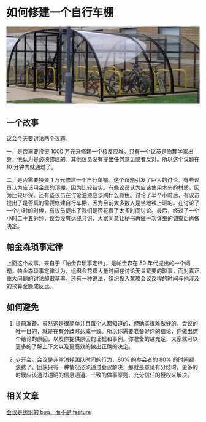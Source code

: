 # 如何修建一个自行车棚

![Bike Shed](../../images/posts/2022/0815/Bike_shed.jpeg)

## 一个故事

议会今天要讨论两个议题。

一，是否需要投资 1000 万元来修建一个核反应堆。只有一个议员是物理学家出身，他认为是必须修建的。其他议员没有提出任何意见或者反对。所以这个议题在 10 分钟内就通过了。

二，是否需要投资 1 万元修建一个自行车棚。这个议题引发了巨大的讨论。有些议员认为应该用金属的顶棚，因为比较结实。有些议员认为应该使用木头的材质，因为比较环保。还有些议员在讨论油漆应该刷什么颜色。讨论了半个小时后，有议员提出了是否真的需要修建自行车棚，因为目前大多数人是坐地铁上班的。在讨论了一个小时的时候，有议员提出了我们是否花费了太多时间讨论。最后，经过了一个小时二十五分钟，议会没有达成共识，大家同意让秘书再做一次详细的调查后再做决定。

## 帕金森琐事定律

上面这个故事，来自于「帕金森琐事定律」，是帕金森在 50 年代提出的一个问题。帕金森琐事定律认为，组织会花费大量时间在讨论无关紧要的琐事，而对真正重大问题的讨论却很草率。还有一种说法，组织投入某项会议议程的时间与他涉及的预算金额成反比。

## 如何避免

1. 提前准备。虽然这是很简单并且每个人都知道的，但确实很难做好的。会议的唯一目的，就是在有分歧时达成一致。所以你需要准备好你的结论，你做出这个结论的原因，以及你提供原因的证据和事例。你准备的越充足，大家就可以更多的了解上下文以及更高效的做出正确的决定。

2. 少开会。会议是非常消耗团队时间的行为，80% 的参会者的 80% 的时间都浪费了。团队只有一种情况必须通过会议解决，那就是意见有分歧时。更多的时候应该通过透明的信息通道、一致的做事原则、充分信任的授权来解决。

## 相关文章

[会议是组织的 bug，而不是 feature](./05-26-meetings-are-bugs-not-features.md)
